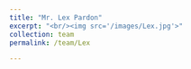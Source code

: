 ```yaml
---
title: "Mr. Lex Pardon"
excerpt: "<br/><img src='/images/Lex.jpg'>"
collection: team
permalink: /team/Lex

---
```

